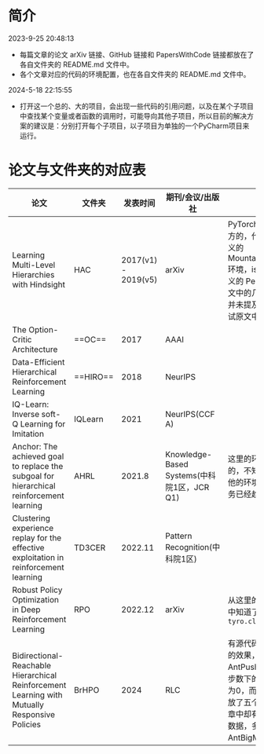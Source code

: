 # 简介

2023-9-25 20:48:13

* 每篇文章的论文 arXiv 链接、GitHub 链接和 PapersWithCode 链接都放在了各自文件夹的 README.md 文件中。
* 各个文章对应的代码的环境配置，也在各自文件夹的 README.md 文件中。

2024-5-18 22:15:55

* 打开这一个总的、大的项目，会出现一些代码的引用问题，以及在某个子项目中查找某个变量或者函数的调用时，可能导向其他子项目，所以目前的解决方案的建议是：分别打开每个子项目，以子项目为单独的一个PyCharm项目来运行。

# 论文与文件夹的对应表

| 论文                                                         | 文件夹   | 发表时间            | 期刊/会议/出版社                           | 备注                                                         |
| ------------------------------------------------------------ | -------- | ------------------- | ------------------------------------------ | ------------------------------------------------------------ |
| Learning Multi-Level Hierarchies with Hindsight              | HAC      | 2017(v1) - 2019(v5) | arXiv                                      | PyTorch 版的代码是非官方的，代码中只给了自定义的 MountainCarContinuous 环境，issues 中给了自定义的 Pendulum 环境，原文中的几个环境如何修改并未提及，所以我没法测试原文中的几个环境。 |
| The Option-Critic Architecture                               | ==OC==   | 2017                | AAAI                                       |                                                              |
| Data-Efficient Hierarchical Reinforcement Learning           | ==HIRO== | 2018                | NeurIPS                                    |                                                              |
| IQ-Learn: Inverse soft-Q Learning for Imitation              | IQLearn  | 2021                | NeurIPS(CCF A)                             |                                                              |
| Anchor: The achieved goal to replace the subgoal for hierarchical reinforcement learning | AHRL     | 2021.8              | Knowledge-Based Systems(中科院1区，JCR Q1) | 这里的环境都是他魔改过的，不知道如何扩展到其他的环境，第三个测试任务已经趋于完美了。 |
| Clustering experience replay for the effective exploitation in reinforcement learning | TD3CER   | 2022.11             | Pattern Recognition(中科院1区)             |                                                              |
| Robust Policy Optimization in Deep Reinforcement Learning    | RPO      | 2022.12             | arXiv                                      | 从这里的源代码 CleanRL 中知道了 `args = tyro.cli(Args)`      |
| Bidirectional-Reachable Hierarchical Reinforcement Learning with Mutually Responsive Policies | BrHPO    | 2024                | RLC                                        | 有源代码都跑不出文章中的效果，AntMaze、AntPush、AntFall在3e6步数下的成功率直接全部为0，而且 main.py 只开放了五个环境的测试，文章中却有6个任务的测试数据，多的那一个是 AntBigMaze。 |

